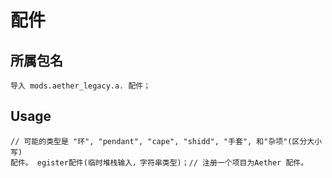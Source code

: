 # 配件

## 所属包名

```zenscript
导入 mods.aether_legacy.a. 配件；
```
## Usage

```zenscript
// 可能的类型是 "环", "pendant", "cape", "shidd", "手套", 和"杂项"(区分大小写)
配件。 egister配件(临时堆栈输入，字符串类型)；// 注册一个项目为Aether 配件。
```
